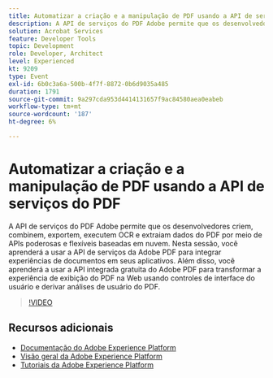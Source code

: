 ```yaml
---
title: Automatizar a criação e a manipulação de PDF usando a API de serviços do PDF
description: A API de serviços do PDF Adobe permite que os desenvolvedores criem, combinem, exportem, executem OCR e extraiam dados do PDF por meio de APIs poderosas e flexíveis baseadas em nuvem. Nesta sessão, você aprenderá a usar a API de serviços da Adobe PDF para integrar experiências de documentos em seus aplicativos. Além disso, você aprenderá a usar a API integrada gratuita do Adobe PDF para transformar a experiência de exibição do PDF na Web usando controles de interface do usuário e derivar análises de usuário do PDF.
solution: Acrobat Services
feature: Developer Tools
topic: Development
role: Developer, Architect
level: Experienced
kt: 9209
type: Event
exl-id: 6b0c3a6a-500b-4f7f-8872-0b6d9035a485
duration: 1791
source-git-commit: 9a297cda953d4414131657f9ac84580aea0eabeb
workflow-type: tm+mt
source-wordcount: '187'
ht-degree: 6%

---
```


# Automatizar a criação e a manipulação de PDF usando a API de serviços do PDF

A API de serviços do PDF Adobe permite que os desenvolvedores criem, combinem, exportem, executem OCR e extraiam dados do PDF por meio de APIs poderosas e flexíveis baseadas em nuvem. Nesta sessão, você aprenderá a usar a API de serviços da Adobe PDF para integrar experiências de documentos em seus aplicativos. Além disso, você aprenderá a usar a API integrada gratuita do Adobe PDF para transformar a experiência de exibição do PDF na Web usando controles de interface do usuário e derivar análises de usuário do PDF.

>[!VIDEO](https://video.tv.adobe.com/v/338039/?quality=12&learn=on&hidetitle=true)

## Recursos adicionais

- [Documentação do Adobe Experience Platform](https://experienceleague.adobe.com/docs/experience-platform.html?lang=pt-BR)
- [Visão geral da Adobe Experience Platform](https://experienceleague.adobe.com/docs/experience-platform/landing/home.html?lang=pt-BR)
- [Tutoriais da Adobe Experience Platform](https://experienceleague.adobe.com/docs/platform-learn/tutorials/overview.html?lang=pt-BR)
